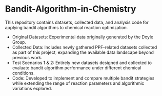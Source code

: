# Bandit-Algorithm-in-Chemistry
This repository contains datasets, collected data, and analysis code for applying bandit algorithms to chemical reaction optimization.
- Original Datasets: Experimental data originally generated by the Doyle Group.
- Collected Data: Includes newly gathered PPF-related datasets collected as part of this project, expanding the available data landscape beyond previous work.
- Test Scenarios 1 & 2: Entirely new datasets designed and collected to evaluate bandit algorithm performance under different chemical conditions.
- Code: Developed to implement and compare multiple bandit strategies while extending the range of reaction parameters and algorithmic variations explored.
